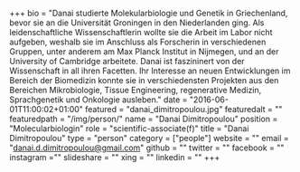 +++
bio = "Danai studierte Molekularbiologie und Genetik in Griechenland, bevor sie an die Universität Groningen in den Niederlanden ging. Als leidenschaftliche Wissenschaftlerin wollte sie die Arbeit im Labor nicht aufgeben, weshalb sie im Anschluss als Forscherin in verschiedenen Gruppen, unter anderem am Max Planck Institut in Nijmegen, und an der University of Cambridge arbeitete. Danai ist faszininert von der Wissenschaft in all ihren Facetten. Ihr Interesse an neuen Entwicklungen im Bereich der Biomedizin konnte sie in verschiedensten Projekten aus den Bereichen Mikrobiologie, Tissue Engineering, regenerative Medizin, Sprachgenetik und Onkologie ausleben."
date = "2016-06-01T11:00:02+01:00"
featured = "danai_dimitropoulou.jpg"
featuredalt = ""
featuredpath = "/img/person/"
name = "Danai Dimitropoulou"
position = "Molecularbiologin"
role = "scientific-associate(f)"
title = "Danai Dimitropoulou"
type = "person"
category = ["people"]
website = ""
email = "danai.d.dimitropoulou@gmail.com"
github = ""
twitter = ""
facebook = ""
instagram =""
slideshare = ""
xing = ""
linkedin = ""
+++

